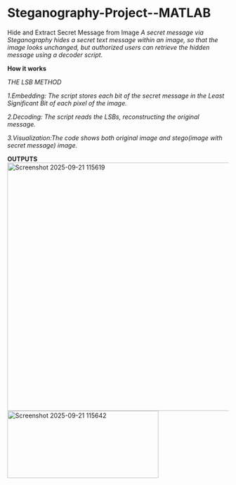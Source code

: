 # Steganography-Project--MATLAB
Hide and Extract Secret Message from Image
<i>A secret message via Steganography hides a secret text message within an image, so that the image looks unchanged, but authorized users can retrieve the hidden message using a decoder script.</i>

<b>How it works</b>

<i>THE LSB METHOD</i>

<i>1.Embedding: The script stores each bit of the secret message in the Least Significant Bit of each pixel of the image.

2.Decoding:  The script reads the LSBs, reconstructing the original message.

3.Visualization:The code shows both original image and stego(image with secret message) image.</i>



<b>OUTPUTS</b>
<img width="1638" height="565" alt="Screenshot 2025-09-21 115619" src="https://github.com/user-attachments/assets/bd7669ba-f350-4e5b-b1a9-e2c8c63f787e" />
<img width="344" height="153" alt="Screenshot 2025-09-21 115642" src="https://github.com/user-attachments/assets/cf114ccf-0290-4381-b79c-2034c3e52068" />

